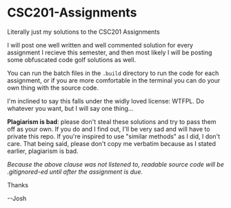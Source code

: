 # CSC201-Assignments
Literally just my solutions to the CSC201 Assignments

I will post one well written and well commented solution for every assignment I recieve this semester, and then most likely I will be posting some obfuscated code golf solutions as well.

You can run the batch files in the `.build` directory to run the code for each assignment, or if you are more comfortable in the terminal you can do your own thing with the source code. 

I'm inclined to say this falls under the widly loved license: WTFPL. Do whatever you want, but I will say one thing...

__**Plagiarism is bad**__: please don't steal these solutions and try to pass them off as your own. If you do and I find out, I'll be very sad and will have to private this repo. If you're inspired to use "similar methods" as I did, I don't care. That being said, please don't copy me verbatim because as I stated earlier, plagiarism is bad.

*Because the above clause was not listened to, readable source code will be .gitignored-ed until after the assignment is due.*

Thanks

--Josh
